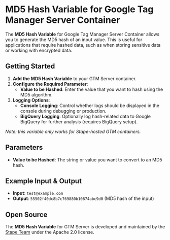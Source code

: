 # MD5 Hash Variable for Google Tag Manager Server Container

The **MD5 Hash Variable** for Google Tag Manager Server Container allows you to generate the MD5 hash of an input value. This is useful for applications that require hashed data, such as when storing sensitive data or working with encrypted data.

## Getting Started

1. **Add the MD5 Hash Variable** to your GTM Server container.
2. **Configure the Required Parameter**:
   - **Value to be Hashed**: Enter the value that you want to hash using the MD5 algorithm.
3. **Logging Options**:
   - **Console Logging**: Control whether logs should be displayed in the console during debugging or production.
   - **BigQuery Logging**: Optionally log hash-related data to Google BigQuery for further analysis (requires BigQuery setup).

*Note: this variable only works for Stape-hosted GTM containers.*

## Parameters

- **Value to be Hashed**: The string or value you want to convert to an MD5 hash.

## Example Input & Output

- **Input**: `test@example.com`
- **Output**: `55502f40dc8b7c769880b10874abc9d0` (MD5 hash of the input)

## Open Source

The **MD5 Hash Variable** for GTM Server is developed and maintained by the [Stape Team](https://stape.io/) under the Apache 2.0 license.
